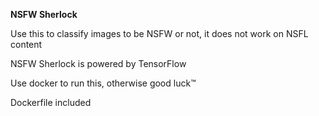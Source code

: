 **NSFW Sherlock**

Use this to classify images to be NSFW or not, it does not work on NSFL content

NSFW Sherlock is powered by TensorFlow

Use docker to run this, otherwise good luck™

Dockerfile included